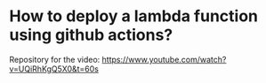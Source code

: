 # How to deploy a lambda function using github actions?

Repository for the video: https://www.youtube.com/watch?v=UQiRhKgQ5X0&t=60s